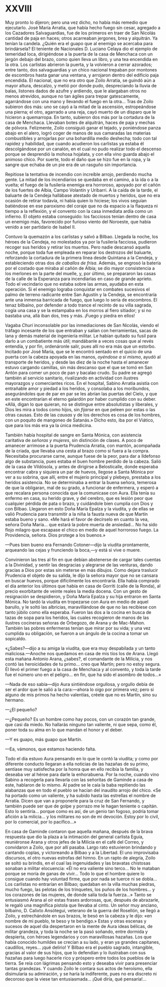 # XXVIII

Muy pronto lo dijeron; pero una vez dicho, no había más remedio que ejecutarlo.
José María Arratia, que había hecho fuego sin cesar, agregado a los Cazadores
Salvaguardias, fue de los primeros en traer de San Nicolás cantidad de paja en
haces; otros acarreaban jergones, brea y alquitrán. Ya tenían la candela.
¿Quién era el guapo que al enemigo se acercaba para brindársela? El teniente de
Nacionales D. Luciano Celaya dio el ejemplo de temeridad loca, dirigiéndose
a la puerta de la casa de Menchaca con un jergón debajo del brazo, como quien
lleva un libro, y una tea encendida en la otra. Los carlistas abrieron la
puerta, y la volvieron a cerrar azorados; entre tanto, dos salvaguardias y un
chico nacional trepaban por montones de escombros hasta ganar una ventana,
y arrojaron dentro del edificio paja encendida. El nacional, que no era otro
que Zoilo Arratia, se guindó aún a mayor altura, descalzo, y metió por donde
pudo, despreciando la lluvia de balas, listones dados de azufre y ardiendo, que
le alargaban otros no menos atrevidos, aunque no tan ágiles para trepar
gatescamente, agarrándose con una mano y llevando el fuego en la otra... Tras
de Zoilo subieron dos más: uno se cayó a la mitad de la ascensión,
estropeándose una pierna; el otro, agarrado a una reja, cayó muerto de un
disparo que le hicieron a quemarropa. En tanto, subieron dos más por la
cortadura de la casa de Menchaca. Llevaban botes de alquitrán, haces de paja
y mechas de pólvora. Felizmente, Zoilo consiguió ganar el tejado, y poniéndose
panza abajo en el alero, logró coger de manos de sus camaradas las materias
combustibles y arrojarlas por una bohardilla medio deshecha; todo con tal
rapidez y habilidad, que cuando acudieron los carlistas ya estaba él
descolgándose por un canalón, en el cual no pudo realizar todo el descenso
porque se desprendió la mohosa hojalata, y con ella vino guarda abajo el
animoso chico. Por suerte, todo el daño que se hizo fue en la ropa, y la sangre
que echaba de un pie era de un rasguño sin importancia.

Repitiose la tentativa de incendio con increíble arrojo, perdiendo mucha gente.
La mitad de los incendiarios se quedaba en el camino, a la ida o a la vuelta;
el fuego de la fusilería enemiga era horroroso, apoyado por el cañón de los
fuertes de Albia, Campo Volantín y Uribarri. A la caída de la tarde, el
baluarte de la Cendeja hallábase atestado de muertos y heridos, que no era
ocasión de retirar todavía, ni había quien lo hiciese; los vivos seguían
batiéndose en ese paroxismo del coraje que no da espacio a la flaqueza ni
tiempo a la reflexión, y el convento con la casa inmediata ardía como un
infierno. El objeto estaba conseguido: los facciosos tenían dentro de casa un
enemigo más, favorecido por furioso viento del Noroeste, que había venido a ser
partidario de Isabel II.

Contuvo la quemazón a los carlistas y salvó a Bilbao. Llegada la noche, los
héroes de la Cendeja, no molestados ya por la fusilería facciosa, pudieron
recoger sus heridos y retirar los muertos. Pero nadie descansó aquella noche,
porque toda fue empleada en reparar los destrozos del baluarte, reforzando la
cortadura de la primera línea desde Quintana a la Cendeja, y estableciendo
otras dos *de caballos de frisa*. Además, se engrosó la batería por el costado
que miraba al cañón de Albia; se dio mayor consistencia a los merlones en la
parte del muelle, y, por último, se prepararon las casas de la calle de la
Esperanza para incendiarlas en caso de grande aprieto. Todo el vecindario que
no estaba sobre las armas, ayudaba en esta operación. Si el enemigo lograba
conquistar en combates sucesivos el palmo de terreno radicante entre San
Agustín y la Cendeja, se encontraría ante una inmensa barricada de fuego, que
luego lo sería de escombros. El tenaz bilbaíno, por defender a todo trance el
recinto de su villa sagrada, cogía una casa y se la estampaba en los morros al
fiero sitiador; y si no bastaba una, allá iban dos, tres y más. ¡Fuego y piedra
en ellos!

Vagaba *Churi* inconsolable por las inmediaciones de San Nicolás, viendo el
tráfago incesante de los que entraban y salían con herramientas, sacas de lana
y demás material de ingeniería militar. Le habían quitado su fusil para darlo
a un combatiente más útil; mandábanle a veces cosas que al revés entendía,
y por fin, ordenáronle salir, pues allí no era más que un estorbo. Incitado por
José María, que se le encontró sentado en el quicio de una puerta con la cabeza
apoyada en las manos, *oyéndose a sí mismo*, ayudó al transporte de heridos,
y desde las diez de la noche hasta el amanecer estuvo cargando camillas, sin
más descanso que el que se tomó en San Antón para comer un poco de pan
y bacalao crudo. Su padre se agregó también al servicio sanitario, rivalizando
en actividad con ilustres mayorazgos y comerciantes ricos. En el hospital,
Sabino Arratia asistía con entrañable amor y piedad a los heridos, y consolaba
a los moribundos, asegurándoles que de par en par se les abrían las puertas del
Cielo, y que en este encontrarían el eterno galardón por haber cumplido con su
deber. «Allá, digan lo que quieran, no se distingue entre absolutistas
y liberales, y Dios les mira a todos como hijos, sin *fijarse* en que peleen
por estas o las otras causas. Esto de las *causas* y de los derechos es cosa de
los hombres, con un poquito de mangoneo de Satanás.» Dicho esto, iba por el
Viático, que para los más era ya la única medicina.

También había hospital de sangre en Santa Mónica, con asistencia caritativa de
*señoras y mujeres*, sin distinción de clases. A poco de amanecer arrimose a la
puerta Prudencia Arratia, con mantón, acompañada de la criada, que llevaba una
cesta al brazo como si fuera a la compra. Necesitaba procurarse carne, aunque
fuese de la peor, para dar a Ildefonso algo de substancia, pues estaba el buen
hombre perdido de la cabeza. Salió de la casa de Vildósola, y antes de
dirigirse a Belosticalle, donde esperaba encontrar cabra y siquiera un par de
huevos, llegose a Santa Mónica por ver a su sobrina, que allí, entre el mujerío
principal y plebeyo, prestaba a los heridos asistencia. No se determinaba
a entrar la buena señora, temerosa de que la obligaran, mal de su grado,
a funcionar de enfermera, y esperó a que recalara persona conocida que la
comunicase con Aura. Ella tenía su enfermo en casa, su herido grave, y del
cerebro, que es lesión peor que cualquier pérdida de pata o brazo, y cuidándole
bien cumplía con Dios y con Bilbao. Llegaron en esto Doña María Epalza y la
viudita, y de ellas se valió Prudencia para transmitir a la niña la fausta
nueva de que Martín estaba bueno y sano. «Me hará el favor de decírselo en
cuanto la vea, señora Doña María... que estará la pobre muerta de ansiedad...
No ha sido flojo milagro que escapase el chico en medio de aquel horroroso
fuego. La Providencia, señora. Dios protege a los buenos.»

—Pues bien bueno era Fernando Cotoner—dijo la viudita prontamente, arqueando
las cejas y frunciendo la boca,—y está si vive o muere.

Convinieron las tres al fin en que debían abstenerse de cargar tales cuentas
a la Divinidad, y sentir las desgracias y alegrarse de las venturas, dando
gracias a Dios por estas sin meterse en más dibujos. Como dejara traslucir
Prudencia el objeto de su salida, le dijo la señora mayor que no se cansara en
buscar huevos, porque difícilmente los encontraría. Ella había comprado el día
anterior los últimos que había en casa de Gorriti (calle de la Ronda), al
precio exorbitante de veinte reales la media docena. Con un gesto de
resignación se despidieron, y Doña María Epalza y su hija entraron en Santa
Mónica. No tardó la viudita en tropezarse con Aura en medio de aquel barullo,
y le soltó las albricias, maravillándose de que no las recibiese con tanto
júbilo como ella esperaba. Fueron las dos a la cocina en busca de tazas de sopa
para los heridos, las cuales recogieron de manos de las ilustres cocineras
señoras de Orbegozo, de Arana y de Mac-Mahon. También las pobres enfermeras
tenían que mirar por su vida; y una vez cumplida su obligación, se fueron a un
ángulo de la cocina a tomar un sopicaldo.

«¿Sabes?—dijo a su amiga la viudita, que era muy despabilada y un tanto
maliciosa.—Anoche nos quedamos en casa de mis tíos los de Arana. Llegó esta
mañana Antonio Arana, ¿sabes?, el comandante de la Milicia, y nos contó las
heroicidades de tu primo... creo que Martín; pero no estoy segura. Él llevó el
primer fuego a la casa de Menchaca y al convento, y toda la tarde fue el número
uno en el peligro... en fin, que ha sido el asombro de todos...»

—Nada de eso sabía—dijo Aura sintiéndose orgullosa, y orgullo debía de ser el
ardor que le salió a la cara:—ahora lo oigo por primera vez; pero si alguno de
mis primos ha hecho valentías, créete que no es Martín, sino su hermano.

—¿El pequeño?

—¿Pequeño? Es un hombre como hay pocos, con un corazón tan grande, que casi da
miedo. No hallarás ninguno tan valiente, ni que sepa, como él, poner toda su
alma en lo que mandan el honor y el deber.

—Y es guapo, más guapo que Martín.

—Ea, vámonos, que estamos haciendo falta.

Todo el día estuvo Aura pensando en lo que le contó la viudita; y como por
diferente conducto llegaran a ella noticias de las hazañas de su primo,
sentíase muy satisfecha por la honra que en ello recibía la familia, y deseaba
ver al héroe para darle la enhorabuena. Por la noche, cuando vino Sabino
a recogerla para llevarla con las señoritas de Gaminde a casa de este, hablaron
de lo mismo. Al padre se le caía la baba repitiendo las alabanzas que en todo
el pueblo se hacían del inaudito arrojo del chico. «Se ha portado como un
valiente, y ha subido hasta las estrellas el nombre de Arratia. Dicen que van
a proponerle para la cruz de San Fernando, y también puede ser que de golpe
y porrazo me le hagan teniente o capitán. Esto lo sentiría... porque como es
así, de un genio tan fogoso, podría tomar afición a la milicia... y los
militares no son de mi devoción. Estoy por lo civil, por lo comercial, por lo
pacífico...»

En casa de Gaminde contaron que aquella mañana, después de la brava respuesta
que dio la plaza a la intimación del general carlista Eguía, reuniéronse Arana
y otros jefes de la Milicia en el café del Correo, y convidaron a Zoilo, que
por allí pasaba. Largo rato estuvieron brindando y cantando coplas,
y victoreando a Bilbao y a la Libertad. El uno improvisaba discursos, el otro
nuevas estrofas del himno. En un rapto de alegría, Zoilo se soltó su brindis,
en el cual las ingenuidades y las bravatas chistosas sonaban a militar
elocuencia: «Él no era valiente sino terco... No le mataban porque se moría de
ganas de vivir... Todo lo que el hombre quiere lo consigue cuando hay voluntad
firme, que por nada se tuerce ni se dobla... Los carlistas no entrarían en
Bilbao; quedaban en la villa muchas piedras, mucho fuego, las pelotas de los
trinquetes, los puños de los hombres... y los corazones de las mujeres, de
donde salía toda la fuerza...» Tanto se entusiasmó Arana al oír estas frases
ardorosas, que, después de abrazarle, le regaló una magnífica pistola que
llevaba al cinto. Un señor muy anciano, bilbaíno, D. Calixto Ansótegui,
veterano de la guerra del Rosellón, se llegó a Zoilo, y estrechándole en sus
brazos, le besó en la cabeza y le dijo: «en nombre de mi pueblo, te beso y te
bendigo.» Estas y otras escenas y sucesos de aquel día despertaron en la mente
de Aura ideas bélicas, de militar grandeza, y toda la noche se la pasó soñando,
entre dormida y despierta, con héroes legendarios y con maravillosas hazañas.
Los que había conocido humildes se crecían a su lado, y eran ya grandes
capitanes, caudillos, reyes... ¡qué delirio! Y Bilbao era el pueblo sagrado,
intangible, gracias al valor de sus hijos, que lo defendían y lo ilustraban con
sus hazañas para luego hacerle rico y próspero entre todos los pueblos de la
tierra. Se reía con lágrimas pensando esto y deseaba vivir para presenciar
tantas grandezas. Y cuando Zoilo le contara sus actos de heroísmo, ella
disimularía su admiración, y se haría la indiferente, pues no era discreto ni
decoroso que la viese tan entusiasmada... ¡Qué diría, qué pensaría!...
